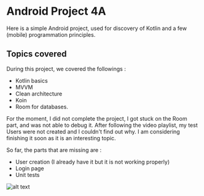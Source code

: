 # Android Project 4A

Here is a simple Android project, used for discovery of Kotlin and a few (mobile) programmation principles.

## Topics covered

During this project, we covered the followings :
  * Kotlin basics
  * MVVM
  * Clean architecture
  * Koin
  * Room for databases.

For the moment, I did not complete the project, I got stuck on the Room part, and was not able to debug it.
After following the video playlist, my test Users were not created and I couldn't find out why. 
I am considering finishing it soon as it is an interesting topic.

So far, the parts that are missing are :
  * User creation (I already have it but it is not working properly)
  * Login page
  * Unit tests
  
  
  ![alt text](https://https://github.com/JulesRive/RiveApp4A/tree/master/img/screen_readme.jpg?raw=true)

